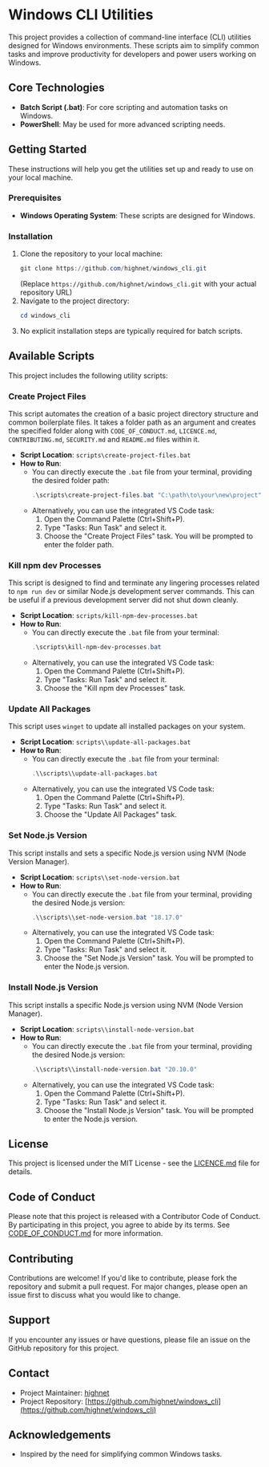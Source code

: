 # Windows CLI Utilities

This project provides a collection of command-line interface (CLI) utilities designed for Windows environments. These scripts aim to simplify common tasks and improve productivity for developers and power users working on Windows.

## Core Technologies

- **Batch Script (.bat)**: For core scripting and automation tasks on Windows.
- **PowerShell**: May be used for more advanced scripting needs.

## Getting Started

These instructions will help you get the utilities set up and ready to use on your local machine.

### Prerequisites

- **Windows Operating System**: These scripts are designed for Windows.

### Installation

1.  Clone the repository to your local machine:
    ```powershell
    git clone https://github.com/highnet/windows_cli.git
    ```
    (Replace `https://github.com/highnet/windows_cli.git` with your actual repository URL)
2.  Navigate to the project directory:
    ```powershell
    cd windows_cli
    ```
3.  No explicit installation steps are typically required for batch scripts.

## Available Scripts

This project includes the following utility scripts:

### Create Project Files

This script automates the creation of a basic project directory structure and common boilerplate files. It takes a folder path as an argument and creates the specified folder along with `CODE_OF_CONDUCT.md`, `LICENCE.md`, `CONTRIBUTING.md`, `SECURITY.md` and `README.md` files within it.

- **Script Location**: `scripts\create-project-files.bat`
- **How to Run**:
  - You can directly execute the `.bat` file from your terminal, providing the desired folder path:
    ```powershell
    .\scripts\create-project-files.bat "C:\path\to\your\new\project"
    ```
  - Alternatively, you can use the integrated VS Code task:
    1.  Open the Command Palette (Ctrl+Shift+P).
    2.  Type "Tasks: Run Task" and select it.
    3.  Choose the "Create Project Files" task. You will be prompted to enter the folder path.

### Kill npm dev Processes

This script is designed to find and terminate any lingering processes related to `npm run dev` or similar Node.js development server commands. This can be useful if a previous development server did not shut down cleanly.

- **Script Location**: `scripts/kill-npm-dev-processes.bat`
- **How to Run**:
  - You can directly execute the `.bat` file from your terminal:
    ```powershell
    .\scripts\kill-npm-dev-processes.bat
    ```
  - Alternatively, you can use the integrated VS Code task:
    1.  Open the Command Palette (Ctrl+Shift+P).
    2.  Type "Tasks: Run Task" and select it.
    3.  Choose the "Kill npm dev Processes" task.

### Update All Packages

This script uses `winget` to update all installed packages on your system.

- **Script Location**: `scripts\\update-all-packages.bat`
- **How to Run**:
  - You can directly execute the `.bat` file from your terminal:
    ```powershell
    .\\scripts\\update-all-packages.bat
    ```
  - Alternatively, you can use the integrated VS Code task:
    1.  Open the Command Palette (Ctrl+Shift+P).
    2.  Type "Tasks: Run Task" and select it.
    3.  Choose the "Update All Packages" task.

### Set Node.js Version

This script installs and sets a specific Node.js version using NVM (Node Version Manager).

- **Script Location**: `scripts\\set-node-version.bat`
- **How to Run**:
  - You can directly execute the `.bat` file from your terminal, providing the desired Node.js version:
    ```powershell
    .\\scripts\\set-node-version.bat "18.17.0"
    ```
  - Alternatively, you can use the integrated VS Code task:
    1.  Open the Command Palette (Ctrl+Shift+P).
    2.  Type "Tasks: Run Task" and select it.
    3.  Choose the "Set Node.js Version" task. You will be prompted to enter the Node.js version.

### Install Node.js Version

This script installs a specific Node.js version using NVM (Node Version Manager).

- **Script Location**: `scripts\\install-node-version.bat`
- **How to Run**:
  - You can directly execute the `.bat` file from your terminal, providing the desired Node.js version:
    ```powershell
    .\\scripts\\install-node-version.bat "20.10.0"
    ```
  - Alternatively, you can use the integrated VS Code task:
    1.  Open the Command Palette (Ctrl+Shift+P).
    2.  Type "Tasks: Run Task" and select it.
    3.  Choose the "Install Node.js Version" task. You will be prompted to enter the Node.js version.

## License

This project is licensed under the MIT License - see the [LICENCE.md](LICENCE.md) file for details.

## Code of Conduct

Please note that this project is released with a Contributor Code of Conduct. By participating in this project, you agree to abide by its terms. See [CODE_OF_CONDUCT.md](CODE_OF_CONDUCT.md) for more information.

## Contributing

Contributions are welcome! If you'd like to contribute, please fork the repository and submit a pull request. For major changes, please open an issue first to discuss what you would like to change.

## Support

If you encounter any issues or have questions, please file an issue on the GitHub repository for this project.

## Contact

- Project Maintainer: [highnet](https://github.com/highnet)
- Project Repository: [https://github.com/highnet/windows_cli](https://github.com/highnet/windows_cli)

## Acknowledgements

- Inspired by the need for simplifying common Windows tasks.
